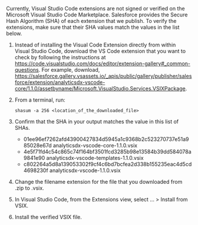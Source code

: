Currently, Visual Studio Code extensions are not signed or verified on the
Microsoft Visual Studio Code Marketplace. Salesforce provides the Secure Hash
Algorithm (SHA) of each extension that we publish. To verify the extensions,
make sure that their SHA values match the values in the list below.

1. Instead of installing the Visual Code Extension directly from within Visual
   Studio Code, download the VS Code extension that you want to check by
   following the instructions at
   https://code.visualstudio.com/docs/editor/extension-gallery#_common-questions.
   For example, download,
   https://salesforce.gallery.vsassets.io/_apis/public/gallery/publisher/salesforce/extension/analyticsdx-vscode-core/1.1.0/assetbyname/Microsoft.VisualStudio.Services.VSIXPackage.

2. From a terminal, run:

    `shasum -a 256 <location_of_the_downloaded_file>`

3. Confirm that the SHA in your output matches the value in this list of SHAs.

   - 01ee96ef7262afd43900427834d5945a1c9368b2c523270737e51a985028e67d  analyticsdx-vscode-core-1.1.0.vsix
   - 4e5f71fd4c54c865c74f164bf3501fcd3285b98e13584b39dd584078a9841e90  analyticsdx-vscode-templates-1.1.0.vsix
   - c802264a5d8a139053302f9cf4c6bd7bcfea2d338b155235eac4d5cd4698230f  analyticsdx-vscode-1.1.0.vsix


4. Change the filename extension for the file that you downloaded from .zip to
.vsix.

5. In Visual Studio Code, from the Extensions view, select ... > Install from
VSIX.

6. Install the verified VSIX file.

